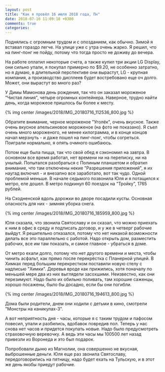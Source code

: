 ```yaml
---
layout: post
title: "Как я провёл 16 июля 2018 года, Пн"
date: 2018-07-16 11:09:18 +0300
comments: true
categories: 
---
```

Поднялись с огромным трудом и с опозданием, как обычно. Зимой я вставал гораздо легче. На улице уже с утра очень жарко. Я решил, что на пинг-понг не пойду, потому что тогда просто не доживу до вечера.

На работе оплатил некоторые счета, а также купил три акции LG Display, они сильно упали, я покупал примерно по $9.20, не особенно затратно, но я думаю, в длительной перспективе они вырастут, LG - крупная компания, а производство дисплеев будет востребовано еще оч долго. Может, они вырастут во много раз? 

У Димы Мамонова день рождения, так что он заказал мороженое "Чистая линия", четыре огромных контейнера. Наверное, трудно найти день, когда морожеое пришлось бы более к месту. 

{% img center /images/2018/IMG_20180716_112536_800.jpg %}

Обратите внимание, черное мороженое "Уголёк", очень вкусное. Также очень вкусное апельсиновое мороженое (на фото не показано). Я съел очень много мороженого, не менее килограмма, и в конце концов начал мерзнуть - и даже пошел на пинг-понг, чтобы согреться. Поиграли нормально, я опять очмного ошибаюсь.

Потом еще была пицца, так что свой обед я сэкономил на завтра. В основном все время работал, нет времени ни на переписку, ни на унылый. Попытался разобраться с Полиным планшетом и обратил внимание, что там отключены некие "Разрешения приложений", я их наугад включил - и внезапно все заработало, вот так чудо. Одной проблемой меньше. В начале седьмого позвонила Юля и я потащился к метро, еле дошел. В метро подкинул 60 поездок на "Тройку", 1765 рублей.

На Сходненской вдоль дорожки во дворе посадили кусты. Основная опасность для них - зимняя уборка снега. 

{% img center /images/2018/IMG_20180716_185959_800.jpg %}

Юля сказала, что звонила Святославу и он сказал, что можно приехать к ним в офис в среду и подписать договор, и у же в четверг рабочие выйдут. Я решительно отказался, потому что нет никакой возможности делать все это параллельно с работой. Надо открыть дом, разместить рабочих, все им там показать, и самое главное - убраться в доме. 

От метро ехали долго, потому что нет другого времени и места, чтобы чинить асфальт, как прямо после перекрёстка с Планерной улицей. В Химках перед большим перекрестком поставили новую стелу с надписью "Химки". Деревья вроде как прижились, хотя поначалу по меньшей мере два из них выглядели засохшими. Неизвестно, как они перезимуют. Надо было их обильно поливать, там хорошие саженцы, хорошо посажены, было бы досадно, если бы они погибли.

{% img center /images/2018/IMG_20180716_194613_800.jpg %}

Дома были родители, днем они ходили с детьми в кино, смотрели "Монстры на каникулах-3".

А вот неприятность дня - часы, которые я с таким трудом и пафосом повесил, упали и разбились, вдобавок повредив пол. Теперь у нас снова нет часов и придется покупать новые. Надо было предусмотреть страховочную веревочку. А ведь эти часы мы 100500 лет назад привезли из Воронеда и это был подарок.

Попробовали дыню из Магнолии, она совершенно не вкусная, выброшенные деньги. Юля еще раз звонила Святославу, передоговорились на пятницу, надо будет ехать на Тульскую, и в этот же день якобы приедут рабочие.